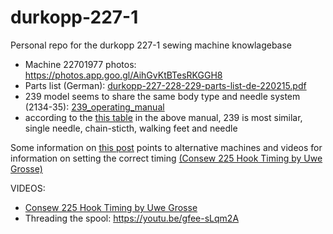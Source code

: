 # durkopp-227-1
Personal repo for the durkopp 227-1 sewing machine knowlagebase

- Machine 22701977 photos: https://photos.app.goo.gl/AihGvKtBTesRKGGH8
- Parts list (German): [durkopp-227-228-229-parts-list-de-220215.pdf](https://github.com/opensourcemanufacturing/durkopp-227-1/blob/main/durkopp-227-228-229-parts-list-de-220215.pdf)
- 239 model seems to share the same body type and needle system (2134-35): [239_operating_manual](https://github.com/opensourcemanufacturing/durkopp-227-1/blob/main/Durkopp_B_238_239_245_249_372_380_541_DE_EN_operating_manual.pdf)
- according to the [this table](https://github.com/opensourcemanufacturing/durkopp-227-1/blob/main/durkopp-model-features-differences-table-238-239-241-245-249-372-376-380-541.png) in the above manual, 239 is most similar, single needle, chain-sticth, walking feet and needle

Some information on [this post](https://leatherworker.net/forum/topic/95297-durkopp-adler-239-125-missing-oil-pan-timing/) points to alternative machines and videos for information on setting the correct timing [(Consew 225 Hook Timing by Uwe Grosse)](https://www.youtube.com/watch?v=1wNBPX8i524) 

VIDEOS:
- [Consew 225 Hook Timing by Uwe Grosse](https://www.youtube.com/watch?v=1wNBPX8i524) 
- Threading the spool: https://youtu.be/gfee-sLqm2A


